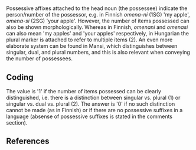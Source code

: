 # [](ParameterTable?__template__=property.md&property=Name#cldf:UT103)

Possessive affixes attached to the head noun (the possessee) indicate the person/number of the possessor, e.g. in 
Finnish *omena-ni* (1SG) 'my apple', *omena-si* (2SG) 'your apple'. However, the number of items possessed can also 
be shown morphologically. Whereas in Finnish, *omenani* and *omenasi* can also mean 'my apples' and 'your apples' 
respectively, in Hungarian the plural marker is attached to refer to multiple items (2). An even more elaborate system 
can be found in Mansi, which distinguishes between singular, dual, and plural numbers, and this is also relevant when 
conveying the number of possessees.  

[](ExampleTable?example_id=1&with_internal_ref_link#cldf:UT103-1)

[](ExampleTable?example_id=2&with_internal_ref_link#cldf:UT103-2)

## Coding

The value is '1' if the number of items  possessed can be clearly distinguished, i.e. there is a distinction between singular vs. plural (1) or singular vs. dual vs. plural (2). The answer is '0' if no such distinction cannot be made (as in Finnish) or if there are no possessive suffixes in a language (absense of possessive suffixes is stated in the comments section).

## References

[](Source?cited_only#cldf:__all__)
